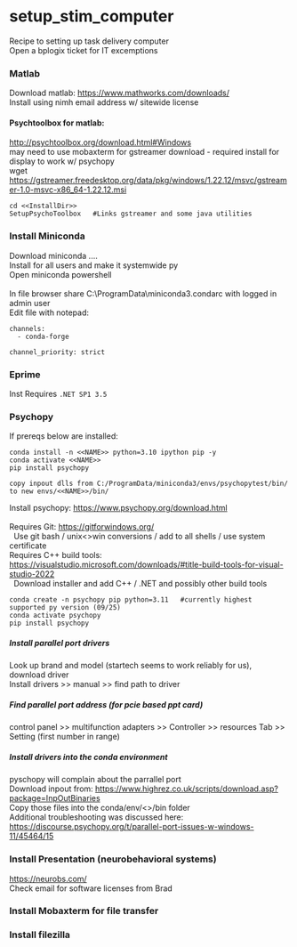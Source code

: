 # setup_stim_computer
Recipe to setting up task delivery computer <br>
Open a bplogix ticket for IT excemptions <br>

### Matlab
Download matlab: https://www.mathworks.com/downloads/ <br>
Install using nimh email address w/ sitewide license <br>

#### Psychtoolbox for matlab: 
http://psychtoolbox.org/download.html#Windows  <br>
may need to use mobaxterm for gstreamer download - required install for display to work w/ psychopy <br>
wget https://gstreamer.freedesktop.org/data/pkg/windows/1.22.12/msvc/gstreamer-1.0-msvc-x86_64-1.22.12.msi <br>
```
cd <<InstallDir>>
SetupPsychoToolbox   #Links gstreamer and some java utilities
```


### Install Miniconda 
Download miniconda .... <br>
Install for all users and make it systemwide py <br>
Open miniconda powershell <br>
<br>
In file browser share C:\ProgramData\miniconda3\.condarc  with logged in admin user <br>
Edit file with notepad: 
```
channels:
  - conda-forge

channel_priority: strict
```

### Eprime
Inst
Requires `.NET SP1 3.5 `


### Psychopy
If prereqs below are installed:
```
conda install -n <<NAME>> python=3.10 ipython pip -y
conda activate <<NAME>>
pip install psychopy
```
`copy inpout dlls from C:/ProgramData/miniconda3/envs/psychopytest/bin/  to new envs/<<NAME>>/bin/  `

Install psychopy: https://www.psychopy.org/download.html <br><br>
Requires Git:  https://gitforwindows.org/ <br>
&nbsp;&nbsp;Use git bash / unix<>win conversions / add to all shells / use system certificate <br>
Requires C++ build tools: https://visualstudio.microsoft.com/downloads/#title-build-tools-for-visual-studio-2022 <br>
&nbsp;&nbsp;Download installer and add C++ / .NET and possibly other build tools <br>


```
conda create -n psychopy pip python=3.11   #currently highest supported py version (09/25)
conda activate psychopy
pip install psychopy 
```
##### Install parallel port drivers
Look up brand and model (startech seems to work reliably for us), download driver <br>
Install drivers >> manual >> find path to driver <br>

##### Find parallel port address (for pcie based ppt card)
control panel >> multifunction adapters >> Controller >> resources Tab >> Setting (first number in range)

##### Install drivers into the conda environment
pyschopy will complain about the parrallel port <br>
Download inpout from: https://www.highrez.co.uk/scripts/download.asp?package=InpOutBinaries   <br>
Copy those files into the conda/env/<<MYENV>>/bin  folder    <br>
Additional troubleshooting was discussed here: https://discourse.psychopy.org/t/parallel-port-issues-w-windows-11/45464/15

### Install Presentation (neurobehavioral systems)
https://neurobs.com/ <br>
Check email for software licenses from Brad

### Install Mobaxterm for file transfer


### Install filezilla





